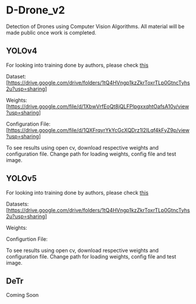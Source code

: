 # D-Drone_v2
Detection of Drones using Computer Vision Algorithms. All material will be made public once work is completed.

## YOLOv4
For looking into training done by authors, please check [this](https://drive.google.com/drive/folders/1qosbtve6zrhd6gshnDk1bTbSAV4usseY?usp=sharing)

Dataset: [https://drive.google.com/drive/folders/1tQ4HVngp1kzZkrToxrTLp0GtncTyhs2u?usp=sharing]

Weights: [https://drive.google.com/file/d/1XbwVrfEoQt8jQLFPlpgxxqhtOafsA10y/view?usp=sharing]

Configuration File: [https://drive.google.com/file/d/1QXFrqyrYkYcGcXQDrz1l2ILqf4kFyZ9p/view?usp=sharing]

To see results using open cv, download respective weights and configuration file. Change path for loading weights, config file and test image.


## YOLOv5
For looking into training done by authors, please check [this](https://drive.google.com/drive/folders/14Tfz8pdNqrTzAwVxs0HB1jbRtyVD1Tw5?usp=sharing)

Datasets: [https://drive.google.com/drive/folders/1tQ4HVngp1kzZkrToxrTLp0GtncTyhs2u?usp=sharing]

Weights:

Configurtion File:

To see results using open cv, download respective weights and configuration file. Change path for loading weights, config file and test image.


## DeTr
Coming Soon
